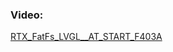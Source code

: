 ### Video:
[RTX_FatFs_LVGL__AT_START_F403A](https://www.bilibili.com/video/BV1sR43zbEQC/?share_source=copy_web&vd_source=797cd59cf58f6eaad4c251fcb9666e90)

